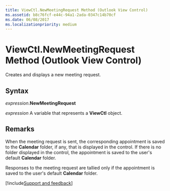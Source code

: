 ```yaml
---
title: ViewCtl.NewMeetingRequest Method (Outlook View Control)
ms.assetid: b8c76fcf-e44c-94a1-2ada-0347c14b70cf
ms.date: 06/08/2017
ms.localizationpriority: medium
---
```



# ViewCtl.NewMeetingRequest Method (Outlook View Control)

Creates and displays a new meeting request.


## Syntax

_expression_.**NewMeetingRequest**

_expression_ A variable that represents a **ViewCtl** object.


## Remarks

When the meeting request is sent, the corresponding appointment is saved to the **Calendar** folder, if any, that is displayed in the control. If there is no folder displayed in the control, the appointment is saved to the user's default **Calendar** folder.

Responses to the meeting request are tallied only if the appointment is saved to the user's default **Calendar** folder.

[!include[Support and feedback](~/includes/feedback-boilerplate.md)]